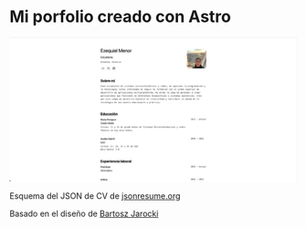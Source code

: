 # Mi porfolio creado con Astro

<div align="center">
<a href="https://ezequielmenor.es/">
<img src="./public/Mi-porfolio.png" alt="Visualización de la página web Mi porfolio">
</a>
<p></p>
</div>

<p>
Esquema del JSON de CV de <a href="https://jsonresume.org/schema/">jsonresume.org</a>
</p>

<p>
Basado en el diseño de <a href="https://github.com/BartoszJarocki/cv">Bartosz Jarocki</a>
</p>